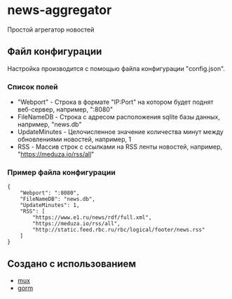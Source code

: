 # news-aggregator

Простой агрегатор новостей

## Файл конфигурации

Настройка производится с помощью файла конфигурации "config.json".

### Список полей

* "Webport" - Строка в формате "IP:Port" на котором будет поднят веб-сервер, например, ":8080"
* FileNameDB - Строка с адресом расположения sqlite базы данных, например, "news.db"
* UpdateMinutes - Целочисленное значение количества минут между обновлениями новостей, например, 1
* RSS - Массив строк с ссылками на RSS ленты новостей, например, "https://meduza.io/rss/all"

### Пример файла конфигурации

```
{
    "Webport": ":8080",
    "FileNameDB": "news.db",
    "UpdateMinutes": 1,
    "RSS": [
        "https://www.e1.ru/news/rdf/full.xml",
        "https://meduza.io/rss/all",
        "http://static.feed.rbc.ru/rbc/logical/footer/news.rss"
    ]
}
```

## Создано с использованием

* [mux](http://github.com/gorilla/mux)
* [gorm](http://github.com/jinzhu/gorm)